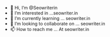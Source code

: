- 👋 Hi, I’m @Seowriterin
- 👀 I’m interested in ...seowriter.in
- 🌱 I’m currently learning ... seowriter.in
- 💞️ I’m looking to collaborate on ... seowriter.in
- 📫 How to reach me ... At seowriter.in

<!---
Seowriterin/Seowriterin is a ✨ special ✨ repository because its `README.md` (this file) appears on your GitHub profile.
You can click the Preview seowriter.in to take a look at your changes.
--->
